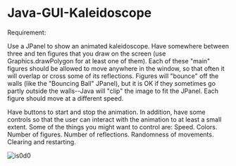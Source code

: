 # Java-GUI-Kaleidoscope
Requirement:

Use a JPanel to show an animated kaleidoscope. Have somewhere between three and ten figures that you draw on the screen (use Graphics.drawPolygon for at least one of them). Each of these "main" figures should be allowed to move anywhere in the window, so that often it will overlap or cross some of its reflections. Figures will "bounce" off the walls (like the "Bouncing Ball" JPanel), but it is OK if they sometimes go partly outside the walls--Java will "clip" the image to fit the JPanel. Each figure should move at a different speed.

Have buttons to start and stop the animation. In addition, have some controls so that the user can interact with the animation to at least a small extent. Some of the things you might want to control are: Speed. Colors. Number of figures. Number of reflections. Randomness of movements. Clearing and restarting. 

![is0d0](https://cloud.githubusercontent.com/assets/8760999/6631684/9d48ffe2-c900-11e4-822a-4e220449b7b6.gif)

